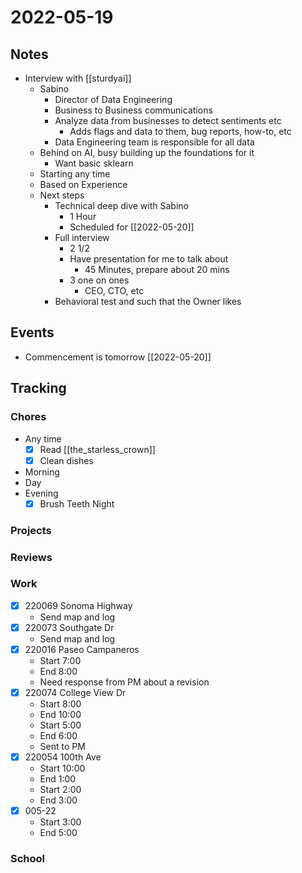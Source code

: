# 2022-05-19
## Notes
- Interview with [[sturdyai]]
	- Sabino
		- Director of Data Engineering
		- Business to Business communications
		- Analyze data from businesses to detect sentiments etc
			- Adds flags and data to them, bug reports, how-to, etc
		- Data Engineering team is responsible for all data
	- Behind on AI, busy building up the foundations for it
		- Want basic sklearn
	- Starting any time
	- Based on Experience
	- Next steps
		- Technical deep dive with Sabino
			- 1 Hour
			- Scheduled for [[2022-05-20]]
		- Full interview
			- 2 1/2
			- Have presentation for me to talk about
				- 45 Minutes, prepare about 20 mins
			- 3 one on ones
				- CEO, CTO, etc
		- Behavioral test and such that the Owner likes

## Events
- Commencement is tomorrow [[2022-05-20]]

## Tracking

### Chores
- Any time
	- [x] Read [[the_starless_crown]]
	- [x] Clean dishes
- Morning
- Day
- Evening
	- [x] Brush Teeth Night

### Projects

### Reviews

### Work
- [x] 220069 Sonoma Highway
	- Send map and log
- [x] 220073 Southgate Dr
	- Send map and log
- [x] 220016 Paseo Campaneros
	- Start 7:00
	- End 8:00
	- Need response from PM about a revision
- [x] 220074 College View Dr
	- Start 8:00
	- End 10:00
	- Start 5:00
	- End 6:00
	- Sent to PM
- [x] 220054 100th Ave
	- Start 10:00
	- End 1:00
	- Start 2:00
	- End 3:00
- [x] 005-22 
	- Start 3:00
	- End 5:00

### School
